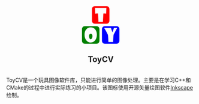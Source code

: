 <div align="center">
  <article style="display: flex; flex-direction: column; align-items: center; justify-content: center;">
      <svg xmlns="http://www.w3.org/2000/svg" width="100" height="100" viewBox="0 0 24 24"><path d="M10.16724 4.5c-.64634 0-1.167.52066-1.167 1.167v4.66674c0 .64633.52066 1.16577 1.167 1.16577h4.66552c.64634 0 1.167-.51944 1.167-1.16577V5.66699c0-.64633-.52066-1.16699-1.167-1.16699Zm.05493.68726h4.55566l-.1062 2.30346c-.09521-.01465-.2478-.03296-.45776-.05493-.1294-.00732-.33936-.01465-.62989-.02197-.01465.14404-.04028.49194-.0769 1.0437-.02685.53467-.0708 1.31958-.13183 2.35474h-1.77246c-.01953-.49317-.05615-1.26832-.10987-2.32544a105.51298 105.51298 0 0 0-.0769-1.073l-.57861.02197-.52368.05493z" style="fill:red;stroke-width:1.16667" transform="matrix(1.6 0 0 1.6 -8 -7.2)"/><path d="M6.167 12.50049c-.64634 0-1.167.51944-1.167 1.16577v4.66675C5 18.97934 5.52066 19.5 6.167 19.5h4.66674c.64633 0 1.16577-.52066 1.16577-1.167v-4.66674c0-.64633-.51944-1.16577-1.16577-1.16577zm2.34252.48584c.7129 0 1.29395.2478 1.74317.7434.47607.52735.7141 1.24879.7141 2.16431 0 .86182-.22216 1.59058-.6665 2.18628-.4663.62256-1.06323.93384-1.79077.93384-.7495 0-1.3562-.31372-1.82007-.94116-.437-.59082-.65551-1.31714-.65551-2.17896 0-.9204.23803-1.64306.7141-2.16797.44923-.49316 1.03638-.73974 1.76148-.73974zm.00732 2.53418c-.44678 0-.67016.3418-.67016 1.02539 0 .27344.05859.52856.17578.76538.13183.26611.29419.39917.48706.39917.18799 0 .354-.1355.49804-.4065.13184-.24658.19776-.5017.19776-.76538 0-.6787-.2295-1.01806-.68848-1.01806z" style="fill:green;stroke-width:1.16667" transform="matrix(1.6 0 0 1.6 -8 -7.2)"/><path d="M14.16626 12.50049c-.64633 0-1.16577.51944-1.16577 1.16577v4.66675c0 .64633.51944 1.16699 1.16577 1.16699h4.66675C19.47934 19.5 20 18.97934 20 18.333v-4.66674c0-.64633-.52066-1.16577-1.167-1.16577zm-.25757.68725h2.70264c.04395.1587.12085.40894.23071.75074l.35156.98877c.09277-.22461.21851-.55665.3772-.9961.05371-.17334.1233-.42114.20874-.7434h1.31104l-.68848 1.2744c-.18555.34913-.4358.83741-.75073 1.46485-.0293.3418-.06714.82642-.11353 1.45386-.01465.33447-.03906.81177-.07324 1.43188h-1.875c-.0098-.30273-.03174-.78735-.06592-1.45385-.01953-.25147-.0647-.72876-.1355-1.43189-.12695-.26123-.33935-.68481-.6372-1.27075-.19287-.35644-.47364-.84595-.84229-1.4685z" style="fill:#00f;stroke-width:1.16667" transform="matrix(1.6 0 0 1.6 -8 -7.2)"/></svg>
      <h1 style="width: 100%; text-align: center;">ToyCV</h1>
  </article>
</div>

ToyCV是一个玩具图像软件库，只能进行简单的图像处理。主要是在学习C++和CMake的过程中进行实际练习的小项目。该图标使用开源矢量绘图软件[Inkscape](https://gitlab.com/inkscape/inkscape)绘制。